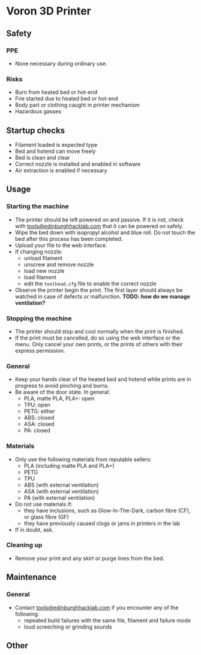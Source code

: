 # Voron 3D Printer

<!-- There is no prescribed structure, but here is a suggestion: -->

## Safety

### PPE
* None necessary during ordinary use.

### Risks
* Burn from heated bed or hot-end
* Fire started due to heated bed or hot-end
* Body part or clothing caught in printer mechanism
* Hazardous gasses

<!-- Usually, all of the control measures in the risk assessment should be mentioned here -->

## Startup checks
* Filament loaded is expected type
* Bed and hotend can move freely
* Bed is clean and clear
* Correct nozzle is installed and enabled in software
* Air extraction is enabled if necessary

## Usage

### Starting the machine
* The printer should be left powered on and passive. If it is not, check with tools@edinburghhacklab.com that it can be powered on safely.
* Wipe the bed down with isopropyl alcohol and blue roll. Do not touch the bed after this process has been completed.
* Upload your file to the web interface.
* If changing nozzle:
    * unload filament
    * unscrew and remove nozzle
    * load new nozzle
    * load filament
    * edit the `toolhead.cfg` file to enable the correct nozzle
* Observe the printer begin the print. The first layer should always be watched in case of defects or malfunction.
**TODO: how do we manage ventilation?**

### Stopping the machine
* The printer should stop and cool normally when the print is finished.
* If the print must be cancelled, do so using the web interface or the menu. Only cancel your own prints, or the prints of others with their express permission.

<!-- incl estops if necessary -->

### General
* Keep your hands clear of the heated bed and hotend while prints are in progress to avoid pinching and burns.
* Be aware of the door state. In general:
    * PLA, matte PLA, PLA+: open
    * TPU: open
    * PETG: either
    * ABS: closed
    * ASA: closed
    * PA: closed

### Materials
* Only use the following materials from reputable sellers:
    * PLA (including matte PLA and PLA+)
    * PETG
    * TPU
    * ABS (with external ventilation)
    * ASA (with external ventilation)
    * PA (with external ventilation)
* Do not use materials if:
    * they have inclusions, such as Glow-In-The-Dark, carbon fibre (CF), or glass fibre (GF)
    * they have previously caused clogs or jams in printers in the lab
* If in doubt, ask.

### Cleaning up
* Remove your print and any skirt or purge lines from the bed.

## Maintenance

### General
* Contact tools@edinburghhacklab.com if you encounter any of the following:
    * repeated build failures with the same file, filament and failure mode
    * loud screeching or grinding sounds

## Other

